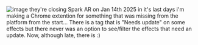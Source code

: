 ![image](https://github.com/user-attachments/assets/a1556caa-3dbb-4d9b-a016-cc4026f737f1)
they're closing Spark AR on Jan 14th 2025
in it's last days i'm making a Chrome extention for something that was missing from the platform from the start...
There is a tag that is "Needs update" on some effects but there never was an option to see/filter the effects that need an update.
Now, although late, there is :)
